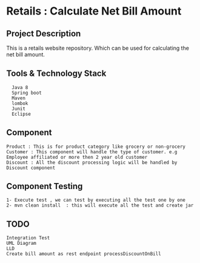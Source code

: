 # Retails : Calculate Net Bill Amount

## Project Description
This is a retails website repository. Which can be used for calculating the net bill amount. 


## Tools & Technology Stack

	  Java 8
	  Spring boot
	  Maven
	  lombok
	  Junit
	  Eclipse  
	  

## Component 
	Product : This is for product category like grocery or non-grocery
	Customer : This component will handle the type of customer. e.g Employee affiliated or more then 2 year old customer
	Discount : All the discount processing logic will be handled by Discount component 
	
## Component Testing

	1- Execute test , we can test by executing all the test one by one 
	2- mvn clean install  : this will execute all the test and create jar
	
	
## TODO

	Integration Test
	UML Diagram 
	LLD
	Create bill amount as rest endpoint processDiscountOnBill 
